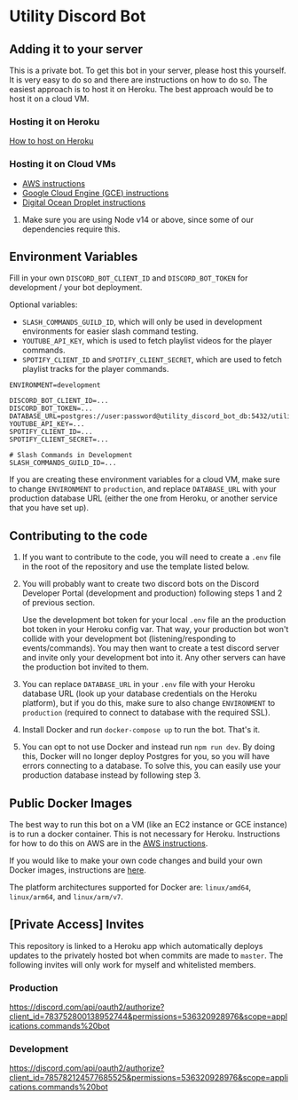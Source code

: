 # Utility Discord Bot

## Adding it to your server

This is a private bot. To get this bot in your server, please host this yourself. It is very easy to do so and there are instructions on how to do so. The easiest approach is to host it on Heroku. The best approach would be to host it on a cloud VM.

### Hosting it on Heroku

[How to host on Heroku](/docs/Heroku-Instructions.md)

### Hosting it on Cloud VMs

- [AWS instructions](/docs/AWS-Instructions.md)
- [Google Cloud Engine (GCE) instructions](/docs/GCE-Instructions.md)
- [Digital Ocean Droplet instructions](/docs/DO-Instructions.md)

1. Make sure you are using Node v14 or above, since some of our dependencies require this.

## Environment Variables
Fill in your own `DISCORD_BOT_CLIENT_ID` and `DISCORD_BOT_TOKEN` for development / your bot deployment.

Optional variables:
- `SLASH_COMMANDS_GUILD_ID`, which will only be used in development environments for easier slash command testing.
- `YOUTUBE_API_KEY`, which is used to fetch playlist videos for the player commands.
- `SPOTIFY_CLIENT_ID` and `SPOTIFY_CLIENT_SECRET`, which are used to fetch playlist tracks for the player commands.

```
ENVIRONMENT=development

DISCORD_BOT_CLIENT_ID=...
DISCORD_BOT_TOKEN=...
DATABASE_URL=postgres://user:password@utility_discord_bot_db:5432/utility_discord_bot_db
YOUTUBE_API_KEY=...
SPOTIFY_CLIENT_ID=...
SPOTIFY_CLIENT_SECRET=...

# Slash Commands in Development
SLASH_COMMANDS_GUILD_ID=...
```

If you are creating these environment variables for a cloud VM, make sure to change `ENVIRONMENT` to `production`, and replace `DATABASE_URL` with your production database URL (either the one from Heroku, or another service that you have set up).

## Contributing to the code

1. If you want to contribute to the code, you will need to create a `.env` file in the root of the repository and use the template listed below.

1. You will probably want to create two discord bots on the Discord Developer Portal (development and production) following steps 1 and 2 of previous section.

    Use the development bot token for your local `.env` file an the production bot token in your Heroku config var. That way, your production bot won't collide with your development bot (listening/responding to events/commands). You may then want to create a test discord server and invite only your development bot into it. Any other servers can have the production bot invited to them.

1. You can replace `DATABASE_URL` in your `.env` file with your Heroku database URL (look up your database credentials on the Heroku platform), but if you do this, make sure to also change `ENVIRONMENT` to `production` (required to connect to database with the required SSL).

1. Install Docker and run `docker-compose up` to run the bot. That's it.

1. You can opt to not use Docker and instead run `npm run dev`. By doing this, Docker will no longer deploy Postgres for you, so you will have errors connecting to a database. To solve this, you can easily use your production database instead by following step 3.

## Public Docker Images

The best way to run this bot on a VM (like an EC2 instance or GCE instance) is to run a docker container. This is not necessary for Heroku. Instructions for how to do this on AWS are in the [AWS instructions](/docs/AWS-Instructions.md).

If you would like to make your own code changes and build your own Docker images, instructions are [here](/docs/Create-Docker-Images.md).

The platform architectures supported for Docker are: `linux/amd64`, `linux/arm64`, and `linux/arm/v7`.

## [Private Access] Invites

This repository is linked to a Heroku app which automatically deploys updates to the privately hosted bot when commits are made to `master`. The following invites will only work for myself and whitelisted members.

### Production
https://discord.com/api/oauth2/authorize?client_id=783752800138952744&permissions=536320928976&scope=applications.commands%20bot

### Development
https://discord.com/api/oauth2/authorize?client_id=785782124577685525&permissions=536320928976&scope=applications.commands%20bot
